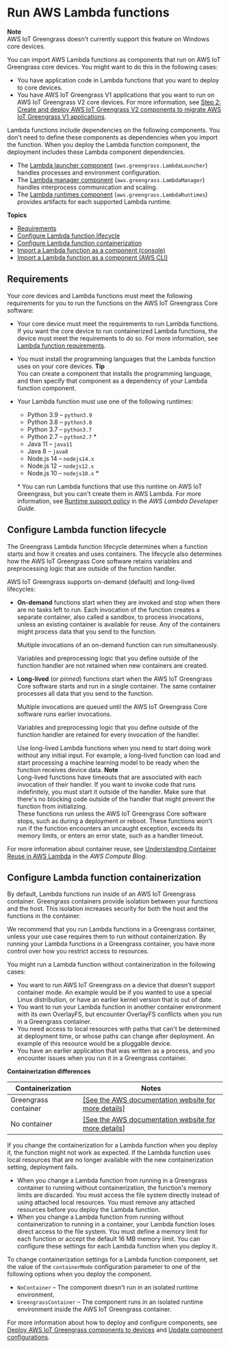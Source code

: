 # Run AWS Lambda functions<a name="run-lambda-functions"></a>

**Note**  
AWS IoT Greengrass doesn't currently support this feature on Windows core devices\. 

You can import AWS Lambda functions as components that run on AWS IoT Greengrass core devices\. You might want to do this in the following cases:
+ You have application code in Lambda functions that you want to deploy to core devices\.
+ You have AWS IoT Greengrass V1 applications that you want to run on AWS IoT Greengrass V2 core devices\. For more information, see [Step 2: Create and deploy AWS IoT Greengrass V2 components to migrate AWS IoT Greengrass V1 applications](set-up-v2-test-device.md#run-v1-applications)\.

Lambda functions include dependencies on the following components\. You don't need to define these components as dependencies when you import the function\. When you deploy the Lambda function component, the deployment includes these Lambda component dependencies\.
+ The [Lambda launcher component](lambda-launcher-component.md) \(`aws.greengrass.LambdaLauncher`\) handles processes and environment configuration\.
+ The [Lambda manager component](lambda-manager-component.md) \(`aws.greengrass.LambdaManager`\) handles interprocess communication and scaling\.
+ The [Lambda runtimes component](lambda-runtimes-component.md) \(`aws.greengrass.LambdaRuntimes`\) provides artifacts for each supported Lambda runtime\.

**Topics**
+ [Requirements](#run-lambda-functions-requirements)
+ [Configure Lambda function lifecycle](#lambda-lifecycle)
+ [Configure Lambda function containerization](#lambda-containerization)
+ [Import a Lambda function as a component \(console\)](import-lambda-function-console.md)
+ [Import a Lambda function as a component \(AWS CLI\)](import-lambda-function-cli.md)

## Requirements<a name="run-lambda-functions-requirements"></a>

Your core devices and Lambda functions must meet the following requirements for you to run the functions on the AWS IoT Greengrass Core software:
+ <a name="core-device-lambda-function-requirements"></a>Your core device must meet the requirements to run Lambda functions\. If you want the core device to run containerized Lambda functions, the device must meet the requirements to do so\. For more information, see [Lambda function requirements](setting-up.md#greengrass-v2-lambda-requirements)\.
+ You must install the programming languages that the Lambda function uses on your core devices\.
**Tip**  
You can create a component that installs the programming language, and then specify that component as a dependency of your Lambda function component\.
+ Your Lambda function must use one of the following runtimes:
  + Python 3\.9 – `python3.9`
  + Python 3\.8 – `python3.8`
  + Python 3\.7 – `python3.7`
  + Python 2\.7 – `python2.7` \*
  + Java 11 – `java11`
  + Java 8 – `java8`
  + Node\.js 14 – `nodejs14.x`
  + Node\.js 12 – `nodejs12.x`
  + Node\.js 10 – `nodejs10.x` \*

  \* You can run Lambda functions that use this runtime on AWS IoT Greengrass, but you can't create them in AWS Lambda\. For more information, see [Runtime support policy](https://docs.aws.amazon.com/lambda/latest/dg/runtime-support-policy.html) in the *AWS Lambda Developer Guide*\.

## Configure Lambda function lifecycle<a name="lambda-lifecycle"></a>

The Greengrass Lambda function lifecycle determines when a function starts and how it creates and uses containers\. The lifecycle also determines how the AWS IoT Greengrass Core software retains variables and preprocessing logic that are outside of the function handler\.

AWS IoT Greengrass supports on\-demand \(default\) and long\-lived lifecycles:
+ **On\-demand** functions start when they are invoked and stop when there are no tasks left to run\. Each invocation of the function creates a separate container, also called a sandbox, to process invocations, unless an existing container is available for reuse\. Any of the containers might process data that you send to the function\.

  Multiple invocations of an on\-demand function can run simultaneously\.

  Variables and preprocessing logic that you define outside of the function handler are not retained when new containers are created\.
+ **Long\-lived** \(or *pinned*\) functions start when the AWS IoT Greengrass Core software starts and run in a single container\. The same container processes all data that you send to the function\.

  Multiple invocations are queued until the AWS IoT Greengrass Core software runs earlier invocations\.

  Variables and preprocessing logic that you define outside of the function handler are retained for every invocation of the handler\.

  Use long\-lived Lambda functions when you need to start doing work without any initial input\. For example, a long\-lived function can load and start processing a machine learning model to be ready when the function receives device data\.
**Note**  
Long\-lived functions have timeouts that are associated with each invocation of their handler\. If you want to invoke code that runs indefinitely, you must start it outside of the handler\. Make sure that there's no blocking code outside of the handler that might prevent the function from initializing\.  
These functions run unless the AWS IoT Greengrass Core software stops, such as during a deployment or reboot\. These functions won't run if the function encounters an uncaught exception, exceeds its memory limits, or enters an error state, such as a handler timeout\.

For more information about container reuse, see [Understanding Container Reuse in AWS Lambda](http://aws.amazon.com/blogs/compute/container-reuse-in-lambda/) in the *AWS Compute Blog*\.

## Configure Lambda function containerization<a name="lambda-containerization"></a>

By default, Lambda functions run inside of an AWS IoT Greengrass container\. Greengrass containers provide isolation between your functions and the host\. This isolation increases security for both the host and the functions in the container\.

We recommend that you run Lambda functions in a Greengrass container, unless your use case requires them to run without containerization\. By running your Lambda functions in a Greengrass container, you have more control over how you restrict access to resources\.

You might run a Lambda function without containerization in the following cases:
+ You want to run AWS IoT Greengrass on a device that doesn't support container mode\. An example would be if you wanted to use a special Linux distribution, or have an earlier kernel version that is out of date\.
+ You want to run your Lambda function in another container environment with its own OverlayFS, but encounter OverlayFS conflicts when you run in a Greengrass container\.
+ You need access to local resources with paths that can't be determined at deployment time, or whose paths can change after deployment\. An example of this resource would be a pluggable device\.
+ You have an earlier application that was written as a process, and you encounter issues when you run it in a Greengrass container\.


**Containerization differences**  

| Containerization | Notes | 
| --- | --- | 
|  Greengrass container  |  [\[See the AWS documentation website for more details\]](http://docs.aws.amazon.com/greengrass/v2/developerguide/run-lambda-functions.html)  | 
|  No container  |  [\[See the AWS documentation website for more details\]](http://docs.aws.amazon.com/greengrass/v2/developerguide/run-lambda-functions.html)  | 

If you change the containerization for a Lambda function when you deploy it, the function might not work as expected\. If the Lambda function uses local resources that are no longer available with the new containerization setting, deployment fails\.
+ When you change a Lambda function from running in a Greengrass container to running without containerization, the function's memory limits are discarded\. You must access the file system directly instead of using attached local resources\. You must remove any attached resources before you deploy the Lambda function\.
+ When you change a Lambda function from running without containerization to running in a container, your Lambda function loses direct access to the file system\. You must define a memory limit for each function or accept the default 16 MB memory limit\. You can configure these settings for each Lambda function when you deploy it\.

To change containerization settings for a Lambda function component, set the value of the `containerMode` configuration parameter to one of the following options when you deploy the component\.<a name="lambda-function-component-container-mode-parameter"></a>
+ `NoContainer` – The component doesn't run in an isolated runtime environment\.
+ `GreengrassContainer` – The component runs in an isolated runtime environment inside the AWS IoT Greengrass container\.

For more information about how to deploy and configure components, see [Deploy AWS IoT Greengrass components to devices](manage-deployments.md) and [Update component configurations](update-component-configurations.md)\.
